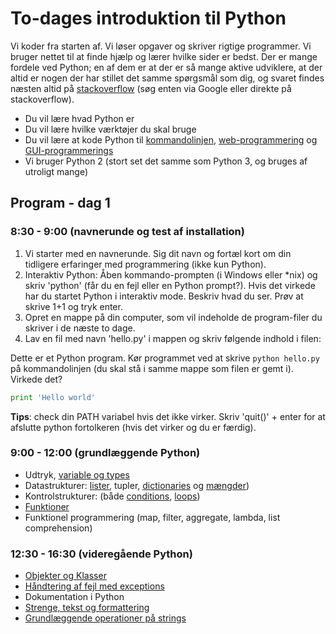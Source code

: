 # To-dages introduktion til Python

Vi koder fra starten af. Vi løser opgaver og skriver rigtige programmer. Vi bruger nettet til at finde hjælp og lærer hvilke sider er bedst. Der er mange fordele ved Python; en af dem er at der er så mange aktive udviklere, at der altid er nogen der har stillet det samme spørgsmål som dig, og svaret findes næsten altid på [stackoverflow](http://stackoverflow.com/) (søg enten via Google eller direkte på stackoverflow).

* Du vil lære hvad Python er
* Du vil lære hvilke værktøjer du skal bruge
* Du vil lære at kode Python til [kommandolinjen](http://stackoverflow.com/questions/1077347/hello-world-in-python), [web-programmering](http://flask.pocoo.org/docs/quickstart/) og [GUI-programmerings](http://effbot.org/tkinterbook/tkinter-hello-tkinter.htm)
* Vi bruger Python 2 (stort set det samme som Python 3, og bruges af utroligt mange)

## Program - dag 1

### 8:30 - 9:00 (navnerunde og test af installation)

1. Vi starter med en navnerunde. Sig dit navn og fortæl kort om din tidligere erfaringer med programmering (ikke kun Python).
2. Interaktiv Python: Åben kommando-prompten (i Windows eller *nix) og skriv 'python' (får du en fejl eller en Python prompt?). Hvis det virkede har du startet Python i interaktiv mode. Beskriv hvad du ser. Prøv at skrive 1+1 og tryk enter.
3. Opret en mappe på din computer, som vil indeholde de program-filer du skriver i de næste to dage.
4. Lav en fil med navn 'hello.py' i mappen og skriv følgende indhold i filen:

Dette er et Python program. Kør programmet ved at skrive `python hello.py` på kommandolinjen (du skal stå i samme mappe som filen er gemt i). Virkede det?

```python
print 'Hello world'
```

**Tips**: check din PATH variabel hvis det ikke virker. Skriv 'quit()' + enter for at afslutte python fortolkeren (hvis det virker og du er færdig).


### 9:00 - 12:00 (grundlæggende Python)

* Udtryk, [variable og types](http://www.learnpython.org/en/Variables_and_Types)
* Datastrukturer: [lister](http://www.learnpython.org/en/Lists), tupler, [dictionaries](http://www.learnpython.org/en/Dictionaries) og [mængder](http://www.learnpython.org/en/Sets))
* Kontrolstrukturer: (både [conditions](http://www.learnpython.org/en/Conditions), [loops](http://www.learnpython.org/en/Loops))
* [Funktioner](http://www.learnpython.org/en/Functions)
* Funktionel programmering (map, filter, aggregate, lambda, list comprehension)

### 12:30 - 16:30 (videregående Python)

* [Objekter og Klasser](http://www.learnpython.org/en/Classes_and_Objects)
* [Håndtering af fejl med exceptions](http://www.learnpython.org/en/Exception_Handling)
* Dokumentation i Python
* [Strenge, tekst og formattering](http://www.learnpython.org/en/String_Formatting)
* [Grundlæggende operationer på strings](http://www.learnpython.org/en/Basic_String_Operations)